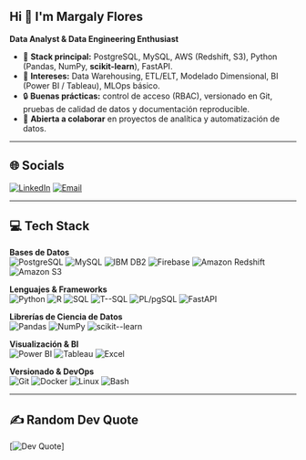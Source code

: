 ## Hi 👋 I'm Margaly Flores
**Data Analyst & Data Engineering Enthusiast**

- 💾 **Stack principal:** PostgreSQL, MySQL, AWS (Redshift, S3), Python (Pandas, NumPy, **scikit-learn**), FastAPI.
- 🧭 **Intereses:** Data Warehousing, ETL/ELT, Modelado Dimensional, BI (Power BI / Tableau), MLOps básico.
- 🔒 **Buenas prácticas:** control de acceso (RBAC), versionado en Git, pruebas de calidad de datos y documentación reproducible.
- 🤝 **Abierta a colaborar** en proyectos de analítica y automatización de datos.

---

## 🌐 Socials
[![LinkedIn](https://img.shields.io/badge/LinkedIn-0A66C2?logo=linkedin&logoColor=white)](https://www.linkedin.com/in/margaly-flores/) [![Email](https://img.shields.io/badge/Email-D14836?logo=gmail&logoColor=white)](mailto:margaly.flores.n@uni.pe)

---

## 💻 Tech Stack

**Bases de Datos**  
![PostgreSQL](https://img.shields.io/badge/PostgreSQL-4169E1?style=for-the-badge&logo=postgresql&logoColor=white)
![MySQL](https://img.shields.io/badge/MySQL-4479A1?style=for-the-badge&logo=mysql&logoColor=white)
![IBM DB2](https://img.shields.io/badge/IBM%20DB2-054ADA?style=for-the-badge&logo=ibm&logoColor=white)
![Firebase](https://img.shields.io/badge/Firebase-FFCA28?style=for-the-badge&logo=firebase&logoColor=black)
![Amazon Redshift](https://img.shields.io/badge/Amazon%20Redshift-8C4FFF?style=for-the-badge&logo=amazonredshift&logoColor=white)
![Amazon S3](https://img.shields.io/badge/Amazon%20S3-569A31?style=for-the-badge&logo=amazons3&logoColor=white)

**Lenguajes & Frameworks**  
![Python](https://img.shields.io/badge/Python-3776AB?style=for-the-badge&logo=python&logoColor=white)
![R](https://img.shields.io/badge/R-276DC3?style=for-the-badge&logo=r&logoColor=white)
![SQL](https://img.shields.io/badge/SQL-1F6FEB?style=for-the-badge&logo=database&logoColor=white)
![T--SQL](https://img.shields.io/badge/T--SQL-CC2927?style=for-the-badge&logo=microsoftsqlserver&logoColor=white)
![PL/pgSQL](https://img.shields.io/badge/PL%2FpgSQL-4169E1?style=for-the-badge&logo=postgresql&logoColor=white)
![FastAPI](https://img.shields.io/badge/FastAPI-009688?style=for-the-badge&logo=fastapi&logoColor=white)

**Librerías de Ciencia de Datos**  
![Pandas](https://img.shields.io/badge/Pandas-150458?style=for-the-badge&logo=pandas&logoColor=white)
![NumPy](https://img.shields.io/badge/NumPy-013243?style=for-the-badge&logo=numpy&logoColor=white)
![scikit--learn](https://img.shields.io/badge/scikit--learn-F7931E?style=for-the-badge&logo=scikitlearn&logoColor=white)

**Visualización & BI**  
![Power BI](https://img.shields.io/badge/Power%20BI-F2C811?style=for-the-badge&logo=powerbi&logoColor=black)
![Tableau](https://img.shields.io/badge/Tableau-E97627?style=for-the-badge&logo=tableau&logoColor=white)
![Excel](https://img.shields.io/badge/Excel-217346?style=for-the-badge&logo=microsoftexcel&logoColor=white)

**Versionado & DevOps**  
![Git](https://img.shields.io/badge/Git-F05032?style=for-the-badge&logo=git&logoColor=white)
![Docker](https://img.shields.io/badge/Docker-2496ED?style=for-the-badge&logo=docker&logoColor=white)
![Linux](https://img.shields.io/badge/Linux-FCC624?style=for-the-badge&logo=linux&logoColor=black)
![Bash](https://img.shields.io/badge/Bash-4EAA25?style=for-the-badge&logo=gnubash&logoColor=white)

---

## ✍️ Random Dev Quote
[![Dev Quote](https://quotes-github-readme.vercel.app/api?type=vertical&theme=dark&font=Fira%20Code)]

<!--
(https://github.com/piyushsuthar/github-readme-quotes)
![Quote](https://quotes-github-readme.vercel.app/api?type=horizontal&theme=radical)

**Margaly-Flores/Margaly-Flores** is a ✨ _special_ ✨ repository because its `README.md` (this file) appears on your GitHub profile.

Here are some ideas to get you started:

- 🔭 I’m currently working on ...
- 🌱 I’m currently learning ...
- 👯 I’m looking to collaborate on ...
- 🤔 I’m looking for help with ...
- 💬 Ask me about ...
- 📫 How to reach me: ...
- 😄 Pronouns: ...
- ⚡ Fun fact: ...
-->
